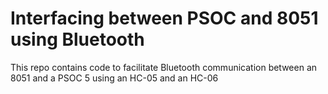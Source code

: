 # Interfacing between PSOC and 8051 using Bluetooth

This repo contains code to facilitate Bluetooth communication between an 8051 and a PSOC 5 using an HC-05 and an HC-06
